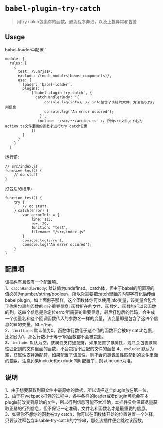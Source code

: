 # `babel-plugin-try-catch`

> 用try catch包裹你的函数，避免程序奔溃，以及上报异常和告警

## Usage
babel-loader中配置：
```
module: {
  rules: [
    {
      test: /\.m?js$/,
      exclude: /(node_modules|bower_components)/,
      use: {
        loader: 'babel-loader',
        plugins: [
            ['babel-plugin-try-catch', { 
              catchHandlerBody: '{
                  console.log(info); // info包含了出错的文件、方法名以及行列信息
                  console.log('An error occured');
                }',
               include: '/src/**/action.ts' // 所有src文件夹下名为action.ts文件里面的函数才进行try catch包裹
            }]
        ]
      }
    }
  ]
```
运行前:
```
// src/index.js
function test() {
    // do stuff
}
```
打包后的结果:
```
function test() {
    try {
        // do stuff
    } catch(error) {
        var errorInfo = { 
            line: 115, 
            row: 30, 
            function: "test", 
            filename: "/src/index.js"
        }
        console.log(error);
        console.log('An error occured');
    }
}
```

## 配置项
该插件有且仅有一个配置项。  
1、<code>catchHandlerBody</code>: 默认值为undefined。catch体，但由于babel的配置项的值必须为number/string/boolean，所以你需要把catch里面的内容字符化后传给babel plugin，如上面例子那样。这个函数体你可以使用info变量，该变量会包含了你要包裹的函数的四个重要信息: 函数所在的文件、函数名、函数的行以及函数的列。这四个信息是你定位error所需要的重要信息，最后打包后的代码，会生成一个变量名和这个回调函数传入的参数名一样的变量，该变量即是包含了这四个信息的值的变量，如上所示。  
2、<code>limitLine</code>: 默认值为0。函数体行数低于这个值的函数不会被try catch包裹，比如设为1，那么行数小于等于1的函数都不会被包裹。  
3、<code>include</code>: 默认为空，该属性支持通配符，如果配置了该属性，则只会包裹该属性匹配到的文件里面的函数，不会包括不匹配的文件的函数 
4、<code>exclude</code>: 默认为空，该属性支持通配符，如果配置了该属性，则不会包裹该属性匹配到的文件里面的函数，注意如果include和exclude同时配置了，则以include为准。

## 说明
1、由于想要获取到原文件中最原始的数据，所以请把这个plugin放在第一位。  
2、由于在webpack打包的过程中，各种各样的loader或者plugin可能会在本plugin前改变到原始的文件，所以行列信息可能不太准确，本插件只会保证尽量获取正确的行列信息，但不保证一定准确。文件名和函数名才是最重要的信息。  
3、如果你不想你的函数被try catch，你可以在函数体开始的位置设置一个注释，只要该注释包含disable-try-catch的字符串，那么该插件便会跳过该函数。
